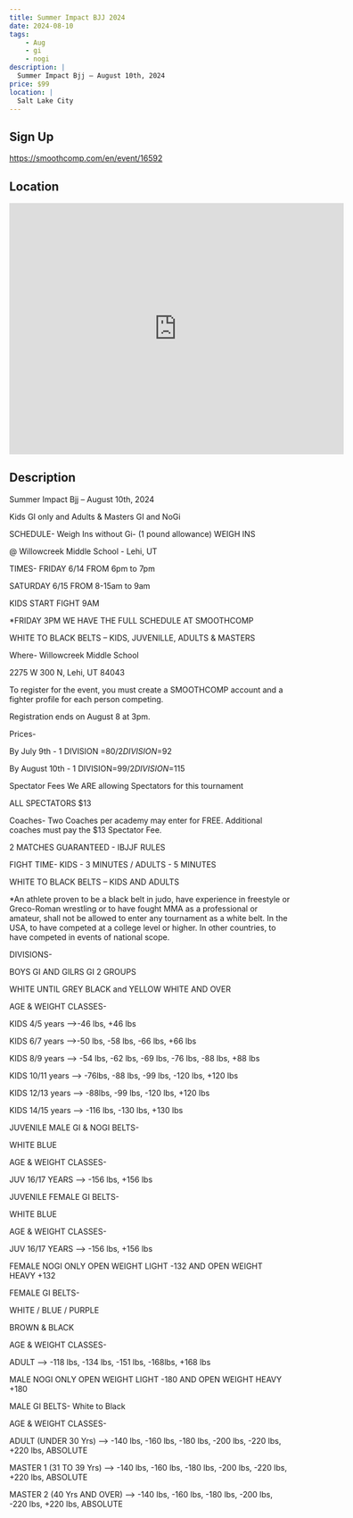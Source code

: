 ```yaml
---
title: Summer Impact BJJ 2024
date: 2024-08-10
tags:
    - Aug
    - gi 
    - nogi 
description: |
  Summer Impact Bjj – August 10th, 2024
price: $99
location: |
  Salt Lake City
---
```

## Sign Up
https://smoothcomp.com/en/event/16592

## Location
<iframe src="https://www.google.com/maps/embed?pb=!1m18!1m12!1m3!1d12345.6789!2d-111.8848991!3d40.3897910!2m3!1f0!2f0!3f0!3m2!1i1024!2i768!4f13.1!3m3!1m2!1s0x0%3A0x0!2z40.3897910!5e0!3m2!1sen!2sus!4v1234567890" width="600" height="450" style="border:0;" allowfullscreen="" loading="lazy"></iframe>

## Description
Summer Impact Bjj – August 10th, 2024


Kids GI only and Adults & Masters GI and NoGi


SCHEDULE- Weigh Ins without Gi- (1 pound allowance) WEIGH
INS


@ Willowcreek Middle School - Lehi, UT


TIMES- FRIDAY 6/14 FROM 6pm to 7pm


SATURDAY 6/15 FROM 8-15am to 9am


KIDS START FIGHT 9AM


*FRIDAY 3PM WE HAVE THE FULL SCHEDULE AT SMOOTHCOMP


WHITE TO BLACK BELTS – KIDS, JUVENILLE, ADULTS & MASTERS


Where- Willowcreek Middle School


2275 W 300 N, Lehi, UT 84043


To register for the event, you must create a SMOOTHCOMP
account and a fighter profile for each person competing.


Registration ends on August 8 at 3pm.


Prices-


By July 9th - 1 DIVISION =$80 / 2 DIVISION =$92


By August 10th - 1 DIVISION=$99/ 2 DIVISION =$115


Spectator Fees We ARE allowing Spectators for this
tournament


ALL SPECTATORS $13


Coaches- Two Coaches per academy may enter for FREE.
Additional coaches must pay the $13 Spectator Fee.


2 MATCHES GUARANTEED - IBJJF RULES


FIGHT TIME- KIDS - 3 MINUTES / ADULTS - 5 MINUTES


WHITE TO BLACK BELTS – KIDS AND ADULTS


*An athlete proven to be a black belt in judo, have
experience in freestyle or Greco-Roman wrestling or to have fought MMA as a
professional or amateur, shall not be allowed to enter any tournament as a
white belt. In the USA, to have competed at a college level or higher. In other
countries, to have competed in events of national scope.


DIVISIONS-


BOYS GI AND GILRS GI 2 GROUPS


WHITE UNTIL GREY BLACK and YELLOW WHITE AND OVER


AGE & WEIGHT CLASSES-


KIDS 4/5 years -->-46 lbs, +46 lbs


KIDS 6/7 years -->-50 lbs, -58 lbs, -66 lbs, +66 lbs


KIDS 8/9 years --> -54 lbs, -62 lbs, -69 lbs, -76 lbs,
-88 lbs, +88 lbs


KIDS 10/11 years --> -76lbs, -88 lbs, -99 lbs, -120 lbs,
+120 lbs


KIDS 12/13 years --> -88lbs, -99 lbs, -120 lbs, +120 lbs


KIDS 14/15 years --> -116 lbs, -130 lbs, +130 lbs


JUVENILE MALE GI & NOGI BELTS-


WHITE BLUE


AGE & WEIGHT CLASSES-


JUV 16/17 YEARS --> -156 lbs, +156 lbs


JUVENILE FEMALE GI BELTS-


WHITE BLUE


AGE & WEIGHT CLASSES-


JUV 16/17 YEARS --> -156 lbs, +156 lbs


FEMALE NOGI ONLY OPEN WEIGHT LIGHT -132 AND OPEN WEIGHT
HEAVY +132


FEMALE GI BELTS-


WHITE / BLUE / PURPLE


BROWN & BLACK


AGE & WEIGHT CLASSES-


ADULT --> -118 lbs, -134 lbs, -151 lbs, -168lbs, +168 lbs


MALE NOGI ONLY OPEN WEIGHT LIGHT -180 AND OPEN WEIGHT HEAVY
+180


MALE GI BELTS- White to Black


AGE & WEIGHT CLASSES-


ADULT (UNDER 30 Yrs) --> -140 lbs, -160 lbs, -180 lbs,
-200 lbs, -220 lbs, +220 lbs, ABSOLUTE


MASTER 1 (31 TO 39 Yrs) --> -140 lbs, -160 lbs, -180 lbs,
-200 lbs, -220 lbs, +220 lbs, ABSOLUTE


MASTER 2 (40 Yrs AND OVER) --> -140 lbs, -160 lbs, -180
lbs, -200 lbs, -220 lbs, +220 lbs, ABSOLUTE